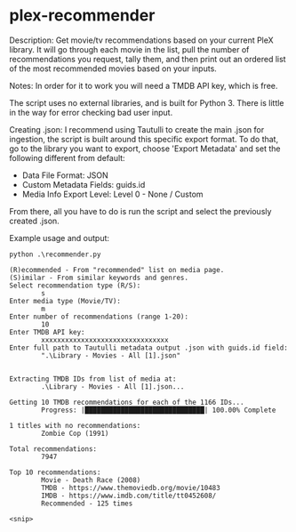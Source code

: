 # plex-recommender
Description:
Get movie/tv recommendations based on your current PleX library. It will go through each movie in the list, pull the number of recommendations you request, tally them, and then print out an ordered list of the most recommended movies based on your inputs.


Notes:
In order for it to work you will need a TMDB API key, which is free.

The script uses no external libraries, and is built for Python 3. There is little in the way for error checking bad user input.


Creating .json:
I recommend using Tautulli to create the main .json for ingestion, the script is built around this specific export format. To do that, go to the library you want to export, choose 'Export Metadata' and set the following different from default:
 - Data File Format: JSON
 - Custom Metadata Fields: guids.id
 - Media Info Export Level: Level 0 - None / Custom

From there, all you have to do is run the script and select the previously created .json. 


Example usage and output:
```
python .\recommender.py

(R)ecommended - From "recommended" list on media page.
(S)imilar - From similar keywords and genres.
Select recommendation type (R/S):
        s
Enter media type (Movie/TV):
        m
Enter number of recommendations (range 1-20):
        10
Enter TMDB API key:
        xxxxxxxxxxxxxxxxxxxxxxxxxxxxxxxx
Enter full path to Tautulli metadata output .json with guids.id field:
        ".\Library - Movies - All [1].json"


Extracting TMDB IDs from list of media at:
        .\Library - Movies - All [1].json...

Getting 10 TMDB recommendations for each of the 1166 IDs...
        Progress: |██████████████████████████████| 100.00% Complete

1 titles with no recommendations:
        Zombie Cop (1991)

Total recommendations:
        7947

Top 10 recommendations:
        Movie - Death Race (2008)
        TMDB - https://www.themoviedb.org/movie/10483
        IMDB - https://www.imdb.com/title/tt0452608/
        Recommended - 125 times

<snip>
```
